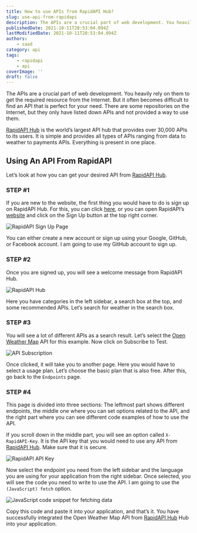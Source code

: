 ```yaml
---
title: How to use APIs from RapidAPI Hub?
slug: use-api-from-rapidapi
description: The APIs are a crucial part of web development. You heavily rely on them to get the required resource from the Internet.
publishedDate: 2021-10-11T20:53:04.094Z
lastModifiedDate: 2021-10-11T20:53:04.094Z
authors:
    - saad
category: api
tags:
    - rapidapi
    - api
coverImage: ''
draft: false
---
```


<Lead>
The APIs are a crucial part of web development. You heavily rely on them to get the required resource from the Internet. But it often becomes difficult to find an API that is perfect for your need. There are some repositories on the Internet, but they only have listed down APIs and not provided a way to use them.
</Lead>

<Callout>

[RapidAPI Hub](https://RapidAPI.com/hub?utm_source=guides.rapidapi.com&utm_medium=DevRel&utm_campaign=DevRel) is the world’s largest API hub that provides over 30,000 APIs to its users. It is simple and provides all types of APIs ranging from data to weather to payments APIs. Everything is present in one place.

</Callout>

## Using An API From RapidAPI

Let’s look at how you can get your desired API from [RapidAPI Hub](https://RapidAPI.com/hub?utm_source=guides.rapidapi.com&utm_medium=DevRel&utm_campaign=DevRel).

### STEP #1

If you are new to the website, the first thing you would have to do is sign up on RapidAPI Hub. For this, you can click [here](https://RapidAPI.com/auth/sign-up?utm_source=guides.rapidapi.com&utm_medium=DevRel&utm_campaign=DevRel), or you can open RapidAPI’s [website](https://RapidAPI.com/?utm_source=guides.rapidapi.com&utm_medium=DevRel&utm_campaign=DevRel) and click on the Sign Up button at the top right corner.

![RapidAPI Sign Up Page](https://raw.githubusercontent.com/RapidAPI/DevRel-Stack-Data/dev/guides/posts/use-api-from-rapidapi/images/sign-up.png)

You can either create a new account or sign up using your Google, GitHub, or Facebook account. I am going to use my GitHub account to sign up.

### STEP #2

Once you are signed up, you will see a welcome message from RapidAPI Hub.

![RapidAPI Hub](https://raw.githubusercontent.com/RapidAPI/DevRel-Stack-Data/dev/guides/posts/use-api-from-rapidapi/images/rapidapi-hub.png)

Here you have categories in the left sidebar, a search box at the top, and some recommended APIs. Let’s search for weather in the search box.

### STEP #3

You will see a lot of different APIs as a search result. Let’s select the [Open Weather Map](https://RapidAPI.com/community/api/open-weather-map/?utm_source=guides.rapidapi.com&utm_medium=DevRel&utm_campaign=DevRel) API for this example. Now click on Subscribe to Test.

![API Subscription](https://raw.githubusercontent.com/RapidAPI/DevRel-Stack-Data/dev/guides/posts/use-api-from-rapidapi/images/subscribe.jpg)

Once clicked, it will take you to another page. Here you would have to select a usage plan. Let’s choose the basic plan that is also free. After this, go back to the `Endpoints` page.

### STEP #4

This page is divided into three sections: The leftmost part shows different endpoints, the middle one where you can set options related to the API, and the right part where you can see different code examples of how to use the API.

If you scroll down in the middle part, you will see an option called `X-RapidAPI-Key`. It is the API key that you would need to use any API from [RapidAPI Hub](https://RapidAPI.com/hub?utm_source=guides.rapidapi.com&utm_medium=DevRel&utm_campaign=DevRel). Make sure that it is secure.

![RapidAPI API Key](https://raw.githubusercontent.com/RapidAPI/DevRel-Stack-Data/dev/guides/posts/use-api-from-rapidapi/images/api-key.jpg)

Now select the endpoint you need from the left sidebar and the language you are using for your application from the right sidebar. Once selected, you will see the code you need to write to use the API. I am going to use the `(JavaScript) fetch` option.

![JavaScript code snippet for fetching data](https://raw.githubusercontent.com/RapidAPI/DevRel-Stack-Data/dev/guides/posts/use-api-from-rapidapi/images/code-snippet.jpg)

Copy this code and paste it into your application, and that’s it. You have successfully integrated the Open Weather Map API from [RapidAPI Hub](https://RapidAPI.com/hub?utm_source=guides.rapidapi.com&utm_medium=DevRel&utm_campaign=DevRel) Hub into your application.
